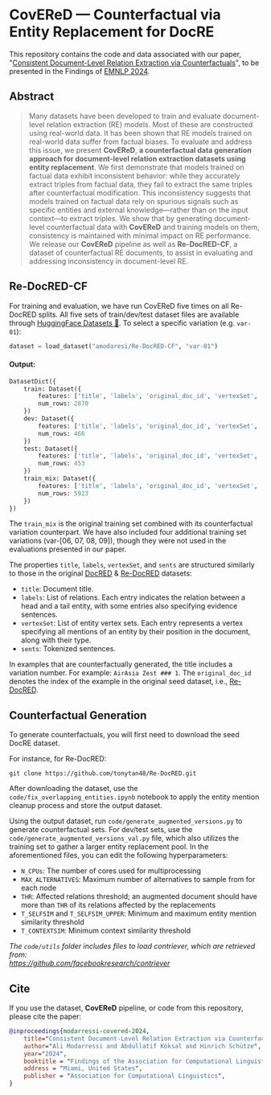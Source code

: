 # CovEReD &mdash; Counterfactual via Entity Replacement for DocRE
This repository contains the code and data associated with our paper, "[Consistent Document-Level Relation Extraction via Counterfactuals](https://www.arxiv.org/abs/2407.06699)", to be presented in the Findings of [EMNLP 2024](https://2024.emnlp.org/).

## Abstract
> Many datasets have been developed to train and evaluate document-level relation extraction (RE) models. Most of these are constructed using real-world data. It has been shown that RE models trained on real-world data suffer from factual biases. To evaluate and address this issue, we present **CovEReD**, **a counterfactual data generation approach for document-level relation extraction datasets using entity replacement**. We first demonstrate that models trained on factual data exhibit inconsistent behavior: while they accurately extract triples from factual data, they fail to extract the same triples after counterfactual modification. This inconsistency suggests that models trained on factual data rely on spurious signals such as specific entities and external knowledge&mdash;rather than on the input context&mdash;to extract triples. We show that by generating document-level counterfactual data with **CovEReD** and training models on them, consistency is maintained with minimal impact on RE performance. We release our **CovEReD** pipeline as well as **Re-DocRED-CF**, a dataset of counterfactual RE documents, to assist in evaluating and addressing inconsistency in document-level RE.

## Re-DocRED-CF
For training and evaluation, we have run CovEReD five times on all Re-DocRED splits. All five sets of train/dev/test dataset files are available through [HuggingFace Datasets 🤗](https://huggingface.co/datasets/amodaresi/Re-DocRED-CF).
To select a specific variation (e.g. `var-01`):
```python
dataset = load_dataset("amodaresi/Re-DocRED-CF", "var-01")
```
#### Output:
```python
DatasetDict({
    train: Dataset({
        features: ['title', 'labels', 'original_doc_id', 'vertexSet', 'sents'],
        num_rows: 2870
    })
    dev: Dataset({
        features: ['title', 'labels', 'original_doc_id', 'vertexSet', 'sents'],
        num_rows: 466
    })
    test: Dataset({
        features: ['title', 'labels', 'original_doc_id', 'vertexSet', 'sents'],
        num_rows: 453
    })
    train_mix: Dataset({
        features: ['title', 'labels', 'original_doc_id', 'vertexSet', 'sents'],
        num_rows: 5923
    })
})
```
The `train_mix` is the original training set combined with its counterfactual variation counterpart.
We have also included four additional training set variations (var-[06, 07, 08, 09]), though they were not used in the evaluations presented in our paper.

The properties `title`, `labels`, `vertexSet`, and `sents` are structured similarly to those in the original [DocRED](https://github.com/thunlp/DocRED) & [Re-DocRED](https://github.com/tonytan48/Re-DocRED) datasets:

- `title`: Document title.
- `labels`: List of relations. Each entry indicates the relation between a head and a tail entity, with some entries also specifying evidence sentences.
- `vertexSet`: List of entity vertex sets. Each entry represents a vertex specifying all mentions of an entity by their position in the document, along with their type.
- `sents`: Tokenized sentences.

In examples that are counterfactually generated, the title includes a variation number. For example: `AirAsia Zest ### 1`.
The `original_doc_id` denotes the index of the example in the original seed dataset, i.e., [Re-DocRED](https://github.com/tonytan48/Re-DocRED).

## Counterfactual Generation
To generate counterfactuals, you will first need to download the seed DocRE dataset.

For instance, for Re-DocRED:

`git clone https://github.com/tonytan48/Re-DocRED.git`

After downloading the dataset, use the `code/fix_overlapping_entities.ipynb` notebook to apply the entity mention cleanup process and store the output dataset.

Using the output dataset, run `code/generate_augmented_versions.py` to generate counterfactual sets.
For dev/test sets, use the `code/generate_augmented_versions_val.py` file, which also utilizes the training set to gather a larger entity replacement pool.
In the aforementioned files, you can edit the following hyperparameters:

- `N_CPUs`: The number of cores used for multiprocessing
- `MAX_ALTERNATIVES`: Maximum number of alternatives to sample from for each node
- `THR`: Affected relations threshold; an augmented document should have more than `THR` of its relations affected by the replacements
- `T_SELFSIM` and `T_SELFSIM_UPPER`: Minimum and maximum entity mention similarity threshold
- `T_CONTEXTSIM`: Minimum context similarity threshold

*The `code/utils` folder includes files to load contriever, which are retrieved from:<br>https://github.com/facebookresearch/contriever*

## Cite
If you use the dataset, **CovEReD** pipeline, or code from this repository, please cite the paper:
```bibtex
@inproceedings{modarressi-covered-2024,
    title="Consistent Document-Level Relation Extraction via Counterfactuals", 
    author="Ali Modarressi and Abdullatif Köksal and Hinrich Schütze",
    year="2024",
    booktitle = "Findings of the Association for Computational Linguistics: EMNLP 2024",
    address = "Miami, United States",
    publisher = "Association for Computational Linguistics",
}
```
